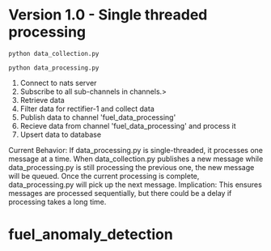 # Version 1.0 - Single threaded processing

```python data_collection.py```

```python data_processing.py```

1. Connect to nats server
2. Subscribe to all sub-channels in channels.>
3. Retrieve data
4. Filter data for rectifier-1 and collect data
5. Publish data to channel 'fuel_data_processing'
6. Recieve data from channel 'fuel_data_processing' and process it
7. Upsert data to database

Current Behavior: If data_processing.py is single-threaded, it processes one message at a time. When data_collection.py publishes a new message while data_processing.py is still processing the previous one, the new message will be queued. Once the current processing is complete, data_processing.py will pick up the next message.
Implication: This ensures messages are processed sequentially, but there could be a delay if processing takes a long time.
# fuel_anomaly_detection
